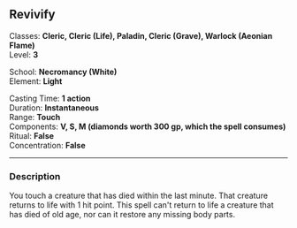 ## Revivify

Classes: **Cleric, Cleric (Life), Paladin, Cleric (Grave), Warlock (Aeonian Flame)**  
Level: **3**  

School: **Necromancy (White)**  
Element: **Light**  

Casting Time: **1 action**  
Duration: **Instantaneous**  
Range: **Touch**  
Components: **V, S, M (diamonds worth 300 gp, which the spell consumes)**  
Ritual: **False**  
Concentration: **False**  

------

### Description

You touch a creature that has died within the last minute. That creature returns to life with 1 hit point. This spell can't return to life a creature that has died of old age, nor can it restore any missing body parts.